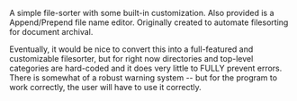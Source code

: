 A simple file-sorter with some built-in customization. Also provided is a Append/Prepend file name editor. Originally created to automate filesorting for document archival.

Eventually, it would be nice to convert this into a full-featured and customizable filesorter, but for right now directories and top-level categories are hard-coded and it does very little to FULLY prevent errors. There is somewhat of a robust warning system -- but for the program to work correctly, the user will have to use it correctly.

